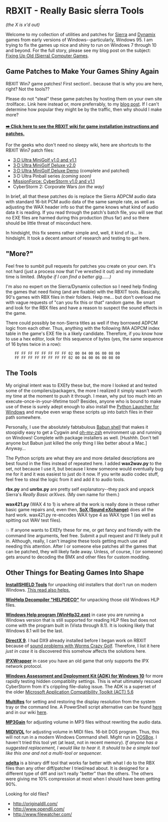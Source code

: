 # RBXIT - Really Basic sÍerra Tools
_(the X is x'd out)_

Welcome to my collection of utilities and patches for [Sierra](https://en.wikipedia.org/wiki/List_of_Sierra_Entertainment_video_games) and [Dynamix](https://en.wikipedia.org/wiki/Dynamix) games from early versions of Windows--particularly, Windows 95.  I am trying to fix the games up nice and shiny to run on Windows 7 through 10 and beyond.  For the full story, please see my blog post on the subject: [Fixing Up Old (Sierra) Computer Games](https://namethattech.wordpress.com/2016/01/18/fixing-up-old-computer-games/).


## Game Patches to Make Your Games Shiny Again

RBXIT Win7 game patches!  First section!.. because that is why you are here, right?  Not the tools??

Please do not "steal" these game patches by hosting them on your own site :trollface:.  Link here instead or, more preferrably, to my [blog post](https://namethattech.wordpress.com/2016/01/18/fixing-up-old-computer-games/).  If I can't determine how popular they might be by the traffic, then why should I make more?

#### [:arrow_right: Click here to see the RBXIT wiki for game installation instructions and patches.](https://github.com/juanitogan/rbxit/wiki)

For the geeks who don't need no sleepy wiki, here are shortcuts to the RBXIT Win7 patch files:

- [3·D Ultra MiniGolf v1.0 and v1.1](https://github.com/juanitogan/rbxit/releases/download/1.0.0.3d-ultra-minigolf-10-11.r1/3DUltraMiniGolf-10-11-Win7fix.exe)
- [3·D Ultra MiniGolf Deluxe v2.0](https://github.com/juanitogan/rbxit/releases/download/1.0.0.3d-ultra-minigolf-deluxe-20.r1/3DUltraMiniGolfDeluxe-20-Win7fix.exe)
- [3·D Ultra MiniGolf Deluxe Demo](https://github.com/juanitogan/rbxit/releases/download/1.0.0.3d-ultra-minigolf-deluxe-demo.0/3DUltraMiniGolfDeluxeDemo-complete-Win7fixed.zip) (complete and patched)
- 3·D Ultra Pinball series _(coming soon)_
- [MissionForce: CyberStorm v1.0 and v1.1](https://github.com/juanitogan/rbxit/releases/download/1.0.0.cyberstorm-10-11.r2/CyberStorm-10-11-Win7fix.r2.exe)
- CyberStorm 2: Corporate Wars _(on the way)_

In brief, all that these patches do is replace the Sierra ADPCM audio data with standard 16-bit PCM audio data of the same sample rate, as well as adjusting the WAX header info so that the game knows what kind of audio data it is reading.  If you read through the patch's batch file, you will see that no EXE files are harmed during this production (thus far) and so there should be little threat of misconduct here.

In hindsight, this fix seems rather simple and, well, it kind of is... in hindsight.  It took a decent amount of research and testing to get here.


## "More?"

Feel free to sumbit pull requests for patches you create on your own.  It's not hard (just a process now that I've wrestled it out) and my immediate time is limited.  _(Maybe if I can find a better gig......)_

I'm also no expert on the Sierra/Dynamix collection so I need help finding the games that need fixing (and are fixable) with the RBXIT tools.  Basically, 90's games with RBX files in their folders.  Help me... but don't overload me with vague requests of "can you fix this or that" random game.  Be smart and look for the RBX files and have a reason to suspect the sound effects in the game.

There could possibly be non-Sierra titles as well if they borrowed ADPCM logic from each other.  Thus, anything with the following IMA ADPCM index table in the game's EXE file is a likely candidate.  Therefore, if you know how to use a hex editor, look for this sequence of bytes (yes, the same sequence of 16 bytes twice in a row):
```
    FF FF FF FF FF FF FF FF 02 00 04 00 06 00 08 00
    FF FF FF FF FF FF FF FF 02 00 04 00 06 00 08 00
```


## The Tools

My original intent was to EXEfy these but, the more I looked at and tested some of the compilers/packagers, the more I realized it simply wasn't worth my time at the moment to push it through.  I mean, why put too much into an execute-once-in-your-lifetime tool?  Besides, anyone who is bound to make use of these is surely adept enough to also install the [Python Launcher for Windows](https://docs.python.org/3/using/windows.html#launcher) and maybe even wrap these scripts up into batch files in their path somewhere.

Personally, I use the absolutely fabtabulous [Babun shell](https://babun.github.io/) that makes it stoopidly easy to get a Cygwin and [oh-my-zsh](http://ohmyz.sh/) environment up and running on Windows!  Complete with package installers as well.  [Hushhh.  Don't tell anyone but Babun just killed the only thing I like better about a Mac.]  Anyway...

The Python scripts are what they are and more detailed descriptions are best found in the files instead of repeated here.  I added **wax2wav.py** to the set, not because I use it, but because I knew someone would eventually bug me for it and it was easiest to just do it now.  If you write audio codec stuff, feel free to steal the logic from it and add it to audio tools.

**rbx.py** and **unrbx.py** are pretty self explanatory--they pack and unpack Sierra's _Really Basic arXives_.  (My own name for them.)

**wax421.py** (WAX 4 to 1) is where all the work is really done in these rather basic game repairs and, even then, [**SoX (Sound eXchange)**](http://sox.sourceforge.net) does all the hard work.  wax421.py re-encodes WAX type 4 as WAX type 1 (as well as spitting out WAV test files).

:boom: If anyone wants to EXEfy these for me, or get fancy and friendly with the command line arguments, feel free.  Submit a pull request and I'll likely pull it in.  Although, really, I can't imagine these tools getting much use and needing this attention.  After I or someone else patches all the games that can be patched, they will likely fade away.  Unless, of course, I (or someone) gets around to decoding the BMX and other files for custom modding.


## Other Things for Beating Games Into Shape

[**InstallSHIELD Tools**](http://www.cdmediaworld.com/hardware/cdrom/files.shtml) for unpacking old installers that don't run on modern Windows.  [This read also helps.](http://blog.wisefaq.com/2010/07/24/how-to-open-an-installshield-data-cab-file/)

[**WinHelp Decompiler "HELPDECO"**](http://sourceforge.net/projects/helpdeco/) for unpacking those old Windows HLP files.

[**Windows Help program (WinHlp32.exe)**](https://support.microsoft.com/en-us/kb/917607) in case you are running a Windows version that is still supported for reading HLP files but does not come with the program built in (Vista through 8.1).  It is looking likely that Windows 8.1 will be the last.

[**DirectX 9**](https://www.microsoft.com/en-in/download/details.aspx?id=8109).  I had DX9 already installed before I began work on RBXIT because of [sound problems with Worms Crazy Golf](http://steamcommunity.com/app/70620/discussions/2/34094415776635336/#c451848855002491098).  Therefore, I list it here _just in case_ it is discovered this somehow affects the solutions here.

[**IPXWrapper**](http://www.solemnwarning.net/ipxwrapper/) in case you have an old game that only supports the IPX network protocol.

[**Windows Assessment and Deployment Kit (ADK) for Windows 10**](https://msdn.microsoft.com/en-us/windows/hardware/dn913721.aspx#adkwin10) for more rapidly testing hidden compatiblity settings.  This is what ultimately rescued CyberStorm from it's crippling file-dialog issue.  The ADK is a superset of the older [Microsoft Application Compatibility Toolkit (ACT) 5.6](https://www.microsoft.com/en-us/download/details.aspx?id=7352)

[**MultiRes**](http://www.entechtaiwan.com/util/multires.shtm) for setting and restoring the display resolution from the system tray or the command line.  A PowerShell script alternative can be found [here](http://blogs.technet.com/b/heyscriptingguy/archive/2010/07/07/hey-scripting-guy-how-can-i-change-my-desktop-monitor-resolution-via-windows-powershell.aspx) and in our wiki [here](https://github.com/juanitogan/rbxit/wiki/Display-resolution-shortcuts).

[**MP3Gain**](http://mp3gain.sourceforge.net/) for adjusting volume in MP3 files without rewriting the audio data.

[**MIDIVOL**](http://www.gnmidi.com/gnfreeen.htm) for adjusting volume in MIDI files.  16-bit DOS program.  Thus, this will not run in a modern Windows Command shell.  Might run in [DOSBox](http://www.dosbox.com/).  I haven't tried this tool yet (at least, not in recent memory).  _If anyone has a suggested replacement, I would like to hear it. It should to be a simple tool like this one and not a multi-tool or sequencer._

[**xdelta**](http://xdelta.org/) is a binary diff tool that works far better with what I do to the RBX files than any other diff/patcher I tried/read about.  It is designed for a different type of diff and isn't really "better" than the others.  The others were giving me 10% compression at most when I should have been getting 90%.

Looking for old files?
- http://originaldll.com/
- http://www.opendll.com/
- http://www.filewatcher.com/
